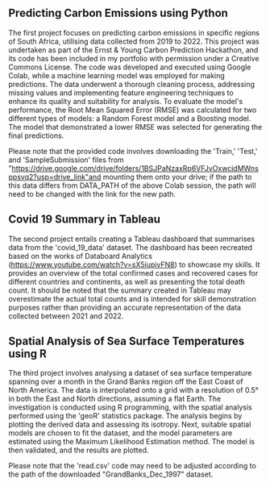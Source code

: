 ## Predicting Carbon Emissions using Python
The first project focuses on predicting carbon emissions in specific regions of South Africa, utilising data collected from 2019 to 2022. This project was undertaken as part of the Ernst & Young Carbon Prediction Hackathon, and its code has been included in my portfolio with permission under a Creative Commons License. The code was developed and executed using Google Colab, while a machine learning model was employed for making predictions. The data underwent a thorough cleaning process, addressing missing values and implementing feature engineering techniques to enhance its quality and suitability for analysis. To evaluate the model's performance, the Root Mean Squared Error (RMSE) was calculated for two different types of models: a Random Forest model and a Boosting model. The model that demonstrated a lower RMSE was selected for generating the final predictions.

Please note that the provided code involves downloading the 'Train,' 'Test,' and 'SampleSubmission' files from "https://drive.google.com/drive/folders/1BSJPaNzaxRp6VFJvOxwcjdMWnsppsvq2?usp=drive_link"and mounting them onto your drive; if the path to this data differs from DATA_PATH of the above Colab session, the path will need to be changed with the link for the new path.

## Covid 19 Summary in Tableau
The second project entails creating a Tableau dashboard that summarises data from the 'covid_19_data' dataset. The dashboard has been recreated based on the works of Databoard Analytics (https://www.youtube.com/watch?v=sX5iupivFN8) to showcase my skills. It provides an overview of the total confirmed cases and recovered cases for different countries and continents, as well as presenting the total death count. It should be noted that the summary created in Tableau may overestimate the actual total counts and is intended for skill demonstration purposes rather than providing an accurate representation of the data collected between 2021 and 2022.

## Spatial Analysis of Sea Surface Temperatures using R
The third project involves analysing a dataset of sea surface temperature spanning over a month in the Grand Banks region off the East Coast of North America. The data is interpolated onto a grid with a resolution of 0.5° in both the East and North directions, assuming a flat Earth. The investigation is conducted using R programming, with the spatial analysis performed using the 'geoR' statistics package. The analysis begins by plotting the derived data and assessing its isotropy. Next, suitable spatial models are chosen to fit the dataset, and the model parameters are estimated using the Maximum Likelihood Estimation method. The model is then validated, and the results are plotted.

Please note that the 'read.csv' code may need to be adjusted according to the path of the downloaded "GrandBanks_Dec_1997" dataset.




